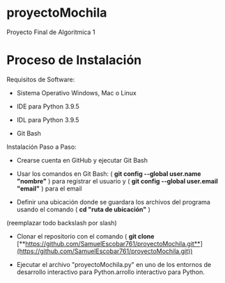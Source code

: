 # proyectoMochila
Proyecto Final de Algoritmica 1
# **Proceso de Instalación**

Requisitos de Software:

- Sistema Operativo Windows, Mac o Linux

- IDE para Python 3.9.5

- IDL para Python 3.9.5

- Git Bash

Instalación Paso a Paso:

- Crearse cuenta en GitHub y ejecutar Git Bash

- Usar los comandos en Git Bash: ( **git config --global user.name &quot;nombre&quot;** ) para registrar el usuario y ( **git config --global user.email &quot;email&quot;** ) para el email

- Definir una ubicación donde se guardara los archivos del programa usando el comando ( **cd &quot;ruta de ubicación&quot;** )

(reemplazar todo backslash por slash)

- Clonar el repositorio con el comando ( **git clone** [**https://github.com/SamuelEscobar761/proyectoMochila.git**](https://github.com/SamuelEscobar761/proyectoMochila.git))

- Ejecutar el archivo &quot;proyectoMochila.py&quot; en uno de los entornos de desarrollo interactivo para Python.arrollo interactivo para Python.